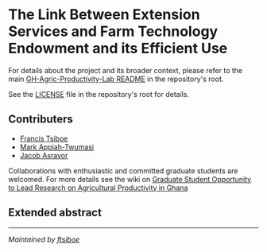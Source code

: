 # The Link Between Extension Services and Farm Technology Endowment and its Efficient Use 

For details about the project and its broader context, please refer to the main [GH-Agric-Productivity-Lab README](../README.md) in the repository's root.

See the [LICENSE](../LICENSE) file in the repository's root for details.

## Contributers
- [Francis Tsiboe](https://scholar.google.com/citations?user=ox2t_YIAAAAJ&hl=en)
- [Mark Appiah-Twumasi](https://scholar.google.com/citations?user=SrQaedsAAAAJ&hl=en)
- [Jacob Asravor](https://scholar.google.com/citations?user=_zUi3FsAAAAJ&hl=en)

Collaborations with enthusiastic and committed graduate students are welcomed. For more details see the wiki on [Graduate Student Opportunity to Lead Research on Agricultural Productivity in Ghana](https://github.com/ftsiboe/GH-Agric-Productivity-Lab/wiki/Graduate-Student-Opportunity-to-Lead-Research-on-Agricultural-Productivity-in-Ghana)
  
## Extended abstract




---

*Maintained by [ftsiboe](https://github.com/ftsiboe)*
